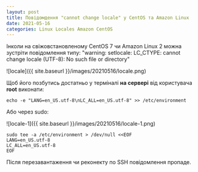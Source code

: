 ```yaml
---
layout: post
title: Повідомдення "cannot change locale" у CentOS та Amazon Linux
date: 2021-05-16
categories: Linux Locales Amazon CentOS
---
```


Інколи на свіжовстановленому CentOS 7 чи Amazon Linux 2 можна зустріти повідомлення типу: "warning: setlocale: LC_CTYPE: cannot change locale (UTF-8): No such file or directory"

![locale]({{ site.baseurl }}/images/20210516/locale.png)

Щоб його позбутись достатньо у терміналі **на сервері** від користувача **root** виконати: 

`echo -e "LANG=en_US.utf-8\nLC_ALL=en_US.utf-8" >> /etc/environment`

Або через sudo:

![locale-1]({{ site.baseurl }}/images/20210516/locale-1.png)

`sudo tee -a /etc/environment > /dev/null <<EOF`  
`LANG=en_US.utf-8`  
`LC_ALL=en_US.utf-8`  
`EOF`  

Після перезавантаження чи реконекту по SSH повідомлення пропаде.